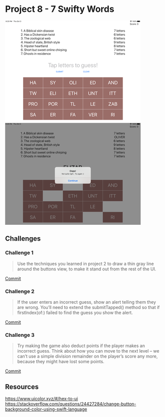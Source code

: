 # Project 8 - 7 Swifty Words

![App Screenshot 1](https://raw.githubusercontent.com/usrFri3ndly/100-days-of-swift/master/project8/screenshot-newgame.png)
![App Screenshot 2](https://raw.githubusercontent.com/usrFri3ndly/100-days-of-swift/master/project8/screenshot-incorrect.png)

## Challenges

### Challenge 1

> Use the techniques you learned in project 2 to draw a thin gray line around the buttons view, to make it stand out from the rest of the UI.

[Commit](https://github.com/usrFri3ndly/100-days-of-swift/commit/78cc3a456414300840debb6b38fa8cc7fe7dddd8)

### Challenge 2

> If the user enters an incorrect guess, show an alert telling them they are wrong. You’ll need to extend the submitTapped() method so that if firstIndex(of:) failed to find the guess you show the alert.

[Commit](https://github.com/usrFri3ndly/100-days-of-swift/commit/3489cd0c5879241dd623286a3ea453b590570b6b)

### Challenge 3

> Try making the game also deduct points if the player makes an incorrect guess. Think about how you can move to the next level – we can’t use a simple division remainder on the player’s score any more, because they might have lost some points.

[Commit](https://github.com/usrFri3ndly/100-days-of-swift/commit/41e02db06365bf0b32ad0b35f7796a2639cf4157)

## Resources

https://www.uicolor.xyz/#/hex-to-ui  
https://stackoverflow.com/questions/24427284/change-button-background-color-using-swift-language
